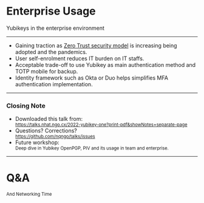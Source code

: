 <!--
.slide: data-background-image="https://images.unsplash.com/photo-1504384308090-c894fdcc538d" data-background-opacity="0.3"
-->

# Enterprise Usage

<span class="color-yubico-green">Yubikeys</span> in the enterprise environment
<!-- .small -->

---

- Gaining traction as [Zero Trust security model](https://www.okta.com/au/resources/whitepaper-the-state-of-zero-trust-security-2021-report/) is increasing being adopted and the pandemics.
- User self-enrolment reduces IT burden on IT staffs.
- Acceptable trade-off to use Yubikey as main authentication method and TOTP mobile for backup.
- Identity framework such as Okta or Duo helps simplifies MFA authentication implementation.

---

### Closing Note

<div class="container">
    <div class="col">
        <ul>
            <li>
                <div>Downloaded this talk from:</div>
                <div>
                    <small class="tiny">
                        <a href="https://talks.nhat.ngo.cx/2022-yubikey-one?print-pdf&showNotes=separate-page">https://talks.nhat.ngo.cx/2022-yubikey-one?print-pdf&showNotes=separate-page</a>
                    </small>
                </div>
            </li>
            <li><div>Questions? Corrections?</div>
                <div>
                    <small>
                        <a href="https://github.com/nqngo/talks/issues">https://github.com/nqngo/talks/issues</a>
                    </small>
                </div>
            </li>
            <li><div>Future workshop:</div>
                <div>
                    <small>
                        Deep dive in Yubikey OpenPGP, PIV and its usage in team and enterprise.
                    </small>
                </div>
            </li>
        </ul>
    </div>
</div>

---

<!--
.slide: data-background-image="https://pixabay.com/get/ga078f2699357f7af65df3d7783d999eeaf01e716612d108dccad78e827b726ae025e9e6a580a45fdc4fb731134896bdc206b9d2701735a06262c77224ea01b04000eb1fbe500b1f2781d80d1537213ec_1920.jpg" data-background-opacity="0.2"
-->

# <span class="color-yellow-400">Q&A</span>

<small>And Networking Time</small>